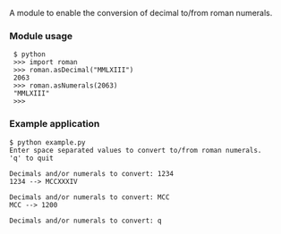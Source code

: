 A module to enable the conversion of decimal to/from roman numerals.
### Module usage
```
 $ python
 >>> import roman
 >>> roman.asDecimal("MMLXIII")
 2063
 >>> roman.asNumerals(2063)
 "MMLXIII"
 >>>
```
### Example application
```
$ python example.py
Enter space separated values to convert to/from roman numerals.
'q' to quit

Decimals and/or numerals to convert: 1234
1234 --> MCCXXXIV

Decimals and/or numerals to convert: MCC
MCC --> 1200

Decimals and/or numerals to convert: q
```
